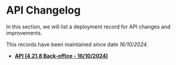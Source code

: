# API Changelog

In this section, we will list a deployment record for API changes and improvements.

This records have been maintained since date *16/10/2024*.

- **[API (4.21.8 Back-office - 16/10/2024)](https://support.revo.works/en/articles/901?preview=1&target=_blank)**